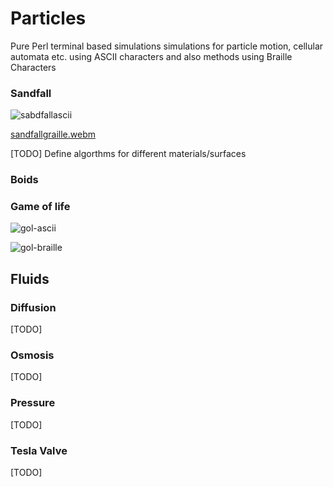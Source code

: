 # Particles

Pure Perl terminal based simulations simulations for particle motion, cellular automata etc.  using ASCII characters and also methods using Braille Characters


### Sandfall

![sabdfallascii](https://github.com/user-attachments/assets/fc966733-2c31-40f2-ba0b-30a3bd68703f)

[sandfallgraille.webm](https://github.com/user-attachments/assets/da3a976b-c142-4986-a52c-e3c2ef03e60c)

[TODO] Define algorthms for different materials/surfaces

### Boids


### Game of life

![gol-ascii](https://github.com/user-attachments/assets/6f5d245e-4e27-43ef-9fd9-f9acccbfeee6)

![gol-braille](https://github.com/user-attachments/assets/97e77388-1472-43ed-8401-4591d7945f66)

## Fluids

### Diffusion
[TODO]

### Osmosis
[TODO]

### Pressure
[TODO]

### Tesla Valve
[TODO]


